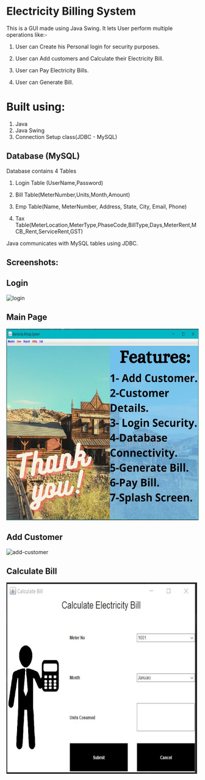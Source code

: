 # Electricity Billing System
This is a GUI made using Java Swing.
It lets User perform multiple operations like:-
1. User can Create his Personal login for security purposes.

2. User can Add customers and Calculate their Electricity Bill.

3. User can Pay Electricity Bills.

4. User can Generate Bill.

# Built using:
1. Java
2. Java Swing
3. Connection Setup class(JDBC - MySQL)

## Database (MySQL)
Database contains 4 Tables

1. Login Table (UserName,Password)

2. Bill Table(MeterNumber,Units,Month,Amount)

3. Emp Table(Name, MeterNumber, Address, State, City, Email, Phone)

4. Tax Table(MeterLocation,MeterType,PhaseCode,BillType,Days,MeterRent,MCB_Rent,ServiceRent,GST)


Java communicates with MySQL tables using JDBC.

## Screenshots:

## Login

![login](https://github.com/Hozayfa-18/Electricity-Billing-System/assets/80411230/c1b5aecb-f751-4ec1-bf01-89c07db683c3)


## Main Page

<img src="https://github.com/Adarsh9616/Electricity_Billing_System/blob/master/ScreenShots/Main.JPG" width="600" height="500">

## Add Customer

![add-customer](https://github.com/Hozayfa-18/Electricity-Billing-System/assets/80411230/93744fe6-6785-4544-96b8-c158a076674e)


## Calculate Bill

<img src="https://github.com/Adarsh9616/Electricity_Billing_System/blob/master/ScreenShots/CalculateBill.JPG" width="500" height="500">


